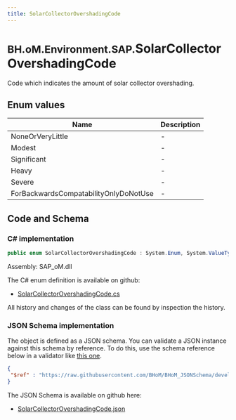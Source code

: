 ```yaml
---
title: SolarCollectorOvershadingCode
---
```


# <small>BH.oM.Environment.SAP.</small>**SolarCollectorOvershadingCode**

Code which indicates the amount of solar collector overshading.

## Enum values

| Name            | Description                                                    |
|-----------------|----------------------------------------------------------------|
| NoneOrVeryLittle |  -  |
| Modest |  -  |
| Significant |  -  |
| Heavy |  -  |
| Severe |  -  |
| ForBackwardsCompatabilityOnlyDoNotUse |  -  |


## Code and Schema

### C# implementation

``` C# title="C#"
public enum SolarCollectorOvershadingCode : System.Enum, System.ValueType, System.IComparable, System.ISpanFormattable, System.IFormattable, System.IConvertible
```

Assembly: SAP_oM.dll

The C# enum definition is available on github:

- [SolarCollectorOvershadingCode.cs](https://github.com/BHoM/SAP_Toolkit/blob/develop/SAP_oM/Enums\SolarCollectorOvershadingCode.cs)

All history and changes of the class can be found by inspection the history.
### JSON Schema implementation

The object is defined as a JSON schema. You can validate a JSON instance against this schema by reference. To do this, use the schema reference below in a validator like [this one](https://www.jsonschemavalidator.net/).

``` json title="JSON Schema"
{
 "$ref" : "https://raw.githubusercontent.com/BHoM/BHoM_JSONSchema/develop/SAP_oM/SAP/SolarCollectorOvershadingCode.json"
}
```

The JSON Schema is available on github here:

- [SolarCollectorOvershadingCode.json](https://github.com/BHoM/BHoM_JSONSchema/blob/develop/SAP_oM/SAP/SolarCollectorOvershadingCode.json)
